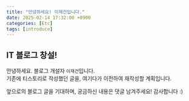 ```yaml
---
title: "안녕하세요! 이재건입니다."
date: 2025-02-14 17:32:00 +0900
categories: [Etc]
tags: [introduce]
---
```


## IT 블로그 창설!

안녕하세요. 블로그 개설자 `이재건`입니다.  
기존에 티스토리로 작성했던 글을, 여기다가 이전하여 재작성할 계획입니다.

앞으로의 블로그 글을 기대하며, 궁금하신 내용은 댓글 남겨주세요! 감사합니다 :)
